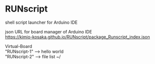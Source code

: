 # RUNscript
shell script launcher for Arduino IDE 

json URL for board manager of Arduino IDE<br />
https://kimio-kosaka.github.io/RUNscript/package_Runscript_index.json

Virtual-Board <br />
"RUNscript-1" --> hello world <br />
"RUNscript-2" --> file list ~/ <br />
